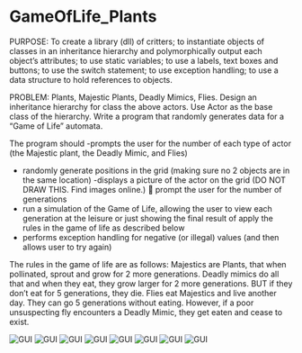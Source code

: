 # GameOfLife_Plants

PURPOSE: 
To create a library (dll) of critters; 
to instantiate objects of classes in an inheritance hierarchy and polymorphically output each object’s attributes; 
to use static variables; to use a labels, text boxes and buttons; 
to use the switch statement; to use exception handling; 
to use a data structure to hold references to objects.

PROBLEM: Plants, Majestic Plants, Deadly Mimics, Flies.
Design an inheritance hierarchy for class the above actors. Use Actor as the base class of the hierarchy.
Write a program that randomly generates data for a “Game of Life” automata. 

The program should 
-prompts the user for the number of each type of actor (the Majestic plant, the Deadly Mimic, and Flies) 
- randomly generate positions in the grid (making sure no 2 objects are in the same location)
-displays a picture of the actor on the grid (DO NOT DRAW THIS. Find images online.)  prompt the user for the number of generations 
- run a simulation of the Game of Life, allowing the user to view each generation at the leisure or just showing the final result of apply the rules in the game of life as described below
- performs exception handling for negative (or illegal) values (and then allows user to try again)

The rules in the game of life are as follows: Majestics are Plants, that when pollinated, sprout and 
grow for 2 more generations. Deadly mimics do all that and when they eat, they grow larger for 2 
more generations. BUT if they don’t eat for 5 generations, they die. Flies eat Majestics and live 
another day. They can go 5 generations without eating. However, if a poor unsuspecting fly 
encounters a Deadly Mimic, they get eaten and cease to exist.


![GUI](Capture.JPG)
![GUI](Capture1.JPG)
![GUI](Capture2.JPG)
![GUI](Capture3.JPG)
![GUI](Capture4.JPG)
![GUI](Capture5.JPG)
![GUI](Capture6.JPG)
![GUI](Capture7.JPG)

